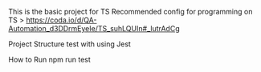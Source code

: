 This is the basic project for TS
Recommended config for programming on TS >  https://coda.io/d/QA-Automation_d3DDrmEyeIe/TS_suhLQUIn#_lutrAdCg

Project Structure
test with using Jest

How to Run
npm run test